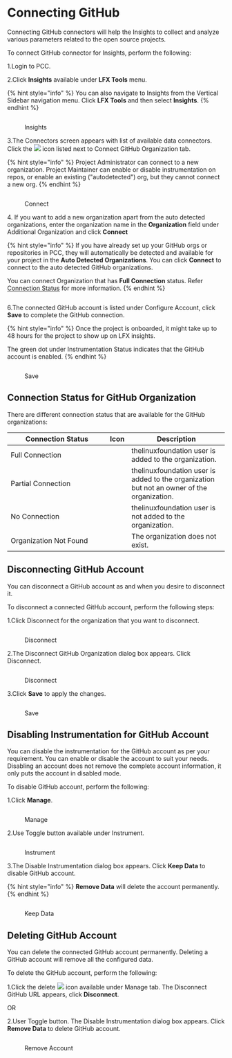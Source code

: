# Connecting GitHub

Connecting GitHub connectors will help the Insights to collect and analyze various parameters related to the open source projects.&#x20;

To connect GitHub connector for Insights, perform the following:

1.Login to PCC.

2.Click **Insights** available under **LFX Tools** menu.

{% hint style="info" %}
You can also navigate to Insights from the Vertical Sidebar navigation menu. Click **LFX Tools** and then select **Insights**.
{% endhint %}

<figure><img src="../../../.gitbook/assets/Sec1 (1).png" alt=""><figcaption><p>Insights</p></figcaption></figure>

3.The Connectors screen appears with list of available data connectors. Click the ![](../../../.gitbook/assets/Plus\_icon.png) icon listed next to Connect GitHub Organization tab.&#x20;

{% hint style="info" %}
Project Administrator can connect to a new organization. Project Maintainer can enable or disable instrumentation on repos, or enable an existing ("autodetected") org, but they cannot connect a new org.
{% endhint %}

<figure><img src="../../../.gitbook/assets/Connect Git.png" alt=""><figcaption><p>Connect </p></figcaption></figure>

4\. If you want to add a new organization apart from the auto detected organizations, enter the organization name in the **Organization** field under Additional Organization and click **Connect**&#x20;

{% hint style="info" %}
If you have already set up your GitHub orgs or repositories in PCC, they will automatically be detected and available for your project in the **Auto Detected Organizations**. You can click **Connect** to connect to the auto detected GitHub organizations.&#x20;

You can connect Organization that has **Full Connection** status. Refer [Connection Status](https://docs.linuxfoundation.org/lfx/project-control-center-pre-release/tools/insights/connecting-github#connection-status-for-github-organization) for more information.&#x20;
{% endhint %}

<figure><img src="../../../.gitbook/assets/Github list.png" alt=""><figcaption></figcaption></figure>

6.The connected GitHub account is listed under Configure Account, click **Save** to complete the GitHub connection.

{% hint style="info" %}
Once the project is onboarded, it might take up to 48 hours for the project to show up on LFX insights.

The green dot under Instrumentation Status indicates that the GitHub account is enabled.
{% endhint %}

<figure><img src="../../../.gitbook/assets/Git Sa.png" alt=""><figcaption><p>Save</p></figcaption></figure>

## Connection Status for GitHub Organization&#x20;

There are different connection status that are available for the GitHub organizations:

<table><thead><tr><th width="214">Connection Status </th><th>Icon</th><th>Description </th></tr></thead><tbody><tr><td>Full Connection </td><td><img src="../../../.gitbook/assets/FC.png" alt="" data-size="line"></td><td> thelinuxfoundation user is added to the organization. </td></tr><tr><td>Partial Connection </td><td><img src="../../../.gitbook/assets/PC (2).png" alt="" data-size="line"></td><td>thelinuxfoundation user is added to the organization but not an owner of the organization.</td></tr><tr><td>No Connection </td><td><img src="../../../.gitbook/assets/NCq.png" alt="" data-size="line"></td><td>thelinuxfoundation user is not added to the organization.</td></tr><tr><td>Organization Not Found </td><td><img src="../../../.gitbook/assets/ON.png" alt="" data-size="line"></td><td>The organization does not exist.</td></tr></tbody></table>

## Disconnecting GitHub Account&#x20;

You can disconnect a GitHub account as and when you desire to disconnect it.&#x20;

To disconnect a connected GitHub account, perform the following steps:

1.Click Disconnect for the organization that you want to disconnect.&#x20;

<figure><img src="../../../.gitbook/assets/Dis.png" alt=""><figcaption><p>Disconnect </p></figcaption></figure>

2.The Disconnect GitHub Organization dialog box appears. Click Disconnect.&#x20;

<figure><img src="../../../.gitbook/assets/Disc .png" alt=""><figcaption><p>Disconnect </p></figcaption></figure>

3.Click **Save** to apply the changes.&#x20;

<figure><img src="../../../.gitbook/assets/Sa.png" alt=""><figcaption><p>Save</p></figcaption></figure>

## Disabling Instrumentation for GitHub Account

You can disable the instrumentation for the GitHub account as per your requirement. You can enable or disable the account to suit your needs. Disabling an account does not remove the complete account information, it only puts the account in disabled mode.

To disable GitHub account, perform the following:

1.Click **Manage**.&#x20;

<figure><img src="../../../.gitbook/assets/Man.png" alt=""><figcaption><p>Manage</p></figcaption></figure>

2.Use Toggle button available under Instrument.

<figure><img src="../../../.gitbook/assets/Toogl.png" alt=""><figcaption><p>Instrument </p></figcaption></figure>

3.The Disable Instrumentation dialog box appears. Click **Keep Data** to disable GitHub account.

{% hint style="info" %}
**Remove Data** will delete the account permanently. &#x20;
{% endhint %}

<figure><img src="../../../.gitbook/assets/Keep.png" alt=""><figcaption><p>Keep Data</p></figcaption></figure>

## Deleting GitHub Account

You can delete the connected GitHub account permanently. Deleting a GitHub account will remove all the configured data.

To delete the GitHub account, perform the following:

1.Click the delete ![](../../../.gitbook/assets/Delete\_Icon.png) icon available under Manage tab. The Disconnect GitHub URL appears, click **Disconnect**.

OR

2.User Toggle button. The Disable Instrumentation dialog box appears. Click **Remove Data** to delete GitHub account.

<figure><img src="../../../.gitbook/assets/remove.png" alt=""><figcaption><p>Remove Account </p></figcaption></figure>
